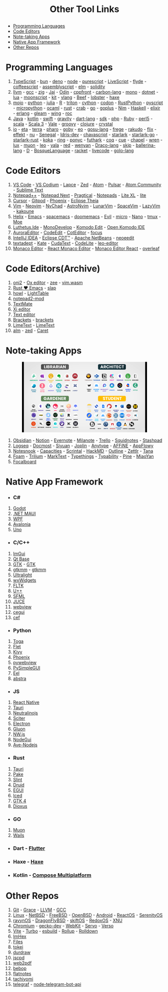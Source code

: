 # <p align="center">Other Tool Links</p>

- [Programming Languages](#programming-languages)
- [Code Editors](#code-editors)
- [Note-taking Apps](#note-taking-apps)
- [Native App Framework](#native-app-framework)
- [Other Repos](#other-repos)

# Programming Languages

1. [TypeScript](https://github.com/microsoft/TypeScript) - [bun](https://github.com/oven-sh/bun) - [deno](https://github.com/denoland/deno) - [node](https://github.com/nodejs/node) - [purescript](https://github.com/purescript/purescript) - [LiveScript](https://github.com/gkz/LiveScript) - [flyde](https://github.com/flydelabs/flyde) - [coffeescript](https://github.com/jashkenas/coffeescript) - [assemblyscript](https://github.com/AssemblyScript/assemblyscript) - [elm](https://github.com/elm/compiler) - [solidity](https://github.com/ethereum/solidity)
2. [llvm](https://github.com/llvm/llvm-project) - [gcc](https://github.com/gcc-mirror/gcc) - [zig](https://github.com/ziglang/zig) - [Jai]() - [Odin](https://github.com/odin-lang/Odin) - [cppfront](https://github.com/hsutter/cppfront) - [carbon-lang](https://github.com/carbon-language/carbon-lang) - [mono](https://github.com/mono/mono) - [dotnet](https://github.com/dotnet/runtime) - [lua](https://github.com/lua/lua) - [moonscript](https://github.com/leafo/moonscript) - [kit](https://github.com/kitlang/kit) - [vlang](https://github.com/vlang/v) - [Beef](https://github.com/beefytech/Beef) - [lobster](https://github.com/aardappel/lobster) - [haxe](https://github.com/HaxeFoundation/haxe)
3. [mojo](https://github.com/modularml/mojo) - [python](https://github.com/python/cpython) - [julia](https://github.com/JuliaLang/julia) - [R](https://github.com/wch/r-source) - [triton](https://github.com/triton-lang/triton) - [cython](https://github.com/cython/cython) - [codon](https://github.com/exaloop/codon) - [RustPython](https://github.com/RustPython/RustPython) - [pyscript](https://github.com/pyscript/pyscript) - [micropython](https://github.com/micropython/micropython) - [ocaml](https://github.com/ocaml/ocaml) - [rust](https://github.com/rust-lang/rust) - [crab](https://github.com/crablang/crab) - [go](https://github.com/golang/go) - [goplus](https://github.com/goplus/gop) - [Nim](https://github.com/nim-lang/Nim) - [Haskell](https://github.com/ghc/ghc) - [elixir](https://github.com/elixir-lang/elixir) - [erlang](https://github.com/erlang/otp) - [gleam](https://github.com/gleam-lang/gleam) - [wing](https://github.com/winglang/wing) - [roc](https://github.com/roc-lang/roc)
4. [Java](https://github.com/openjdk/jdk) - [kotlin](https://github.com/JetBrains/kotlin) - [swift](https://github.com/apple/swift) - [gravity](https://github.com/marcobambini/gravity) - [dart-lang](https://github.com/dart-lang/language) - [sdk](https://github.com/dart-lang/sdk) - [php](https://github.com/php/php-src) - [Ruby](https://github.com/ruby/ruby) - [perl5](https://github.com/Perl/perl5) - [scala](https://github.com/scala/scala) - [Scala 3](https://github.com/lampepfl/dotty) - [Vale](https://github.com/ValeLang/Vale) - [groovy](https://github.com/apache/groovy) - [clojure](https://github.com/clojure/clojure) - [crystal](https://github.com/crystal-lang/crystal)
5. [io](https://github.com/IoLanguage/io) - [eta](https://github.com/typelead/eta) - [terra](https://github.com/terralang/terra) - [pharo](https://github.com/pharo-project/pharo) - [goby](https://github.com/goby-lang/goby) - [eo](https://github.com/objectionary/eo) - [gosu-lang](https://github.com/gosu-lang/gosu-lang) - [frege](https://github.com/Frege/frege) - [rakudo](https://github.com/rakudo/rakudo) - [flix](https://github.com/flix/flix) - [effekt](https://github.com/effekt-lang/effekt) - [nu](https://github.com/programming-nu/nu) - [Senegal](https://github.com/SenegalLang/Senegal) - [Idris-dev](https://github.com/idris-lang/Idris-dev) - [chavascript](https://github.com/ChavaScript/chavascript) - [starlark](https://github.com/bazelbuild/starlark) - [starlark-go](https://github.com/google/starlark-go) - [starlark-rust](https://github.com/facebookexperimental/starlark-rust) - [koka](https://github.com/koka-lang/koka) - [ring](https://github.com/ring-lang/ring) - [ponyc](https://github.com/ponylang/ponyc) - [futhark](https://github.com/diku-dk/futhark) - [coq](https://github.com/coq/coq) - [cue](https://github.com/cue-lang/cue) - [chapel](https://github.com/chapel-lang/chapel) - [wren](https://github.com/wren-lang/wren) - [lux](https://github.com/LuxLang/lux) - [muon](https://github.com/nickmqb/muon) - [leo](https://github.com/AleoHQ/leo) - [vala](https://gitlab.gnome.org/GNOME/vala) - [red](https://github.com/red/red) - [wenyan](https://github.com/wenyan-lang/wenyan) - [Draco-lang](https://github.com/Draco-lang/Compiler) - [skip](https://github.com/skiplang/skip) - [ballerina-lang](https://github.com/ballerina-platform/ballerina-lang) - [D](https://github.com/dlang/dmd) - [BosqueLanguage](https://github.com/BosqueLanguage/BosqueCore) - [racket](https://github.com/racket/racket) - [livecode](https://github.com/livecode/livecode) - [golo-lang](https://github.com/eclipse-archived/golo-lang)

# Code Editors

1. [VS Code](https://github.com/microsoft/vscode) - [VS Codium](https://github.com/VSCodium/vscodium) - [Lapce](https://github.com/lapce/lapce) - [Zed](https://github.com/zed-industries/zed) - [Atom](https://github.com/atom/atom) - [Pulsar](https://github.com/pulsar-edit/pulsar) - [Atom Community](https://github.com/atom-community/atom) - [Sublime Text](https://www.sublimetext.com/)
2. [Notepad++](https://github.com/notepad-plus-plus/notepad-plus-plus) - [Notepad Next](https://github.com/dail8859/NotepadNext) - [Pragtical](https://github.com/pragtical/pragtical) - [Notepads](https://github.com/0x7c13/Notepads) - [Lite XL](https://github.com/lite-xl/lite-xl) - [lite](https://github.com/rxi/lite)
3. [Cursor](https://github.com/getcursor/cursor) - [Gitpod](https://github.com/gitpod-io/gitpod) - [Phoenix](https://github.com/phcode-dev/phoenix) - [Eclipse Theia](https://github.com/eclipse-theia/theia)
4. [Vim](https://github.com/vim/vim) - [Neovim](https://github.com/neovim/neovim) - [NvChad](https://github.com/NvChad/NvChad) - [AstroNvim](https://github.com/AstroNvim/AstroNvim) - [LunarVim](https://github.com/LunarVim/LunarVim) - [SpaceVim](https://gitlab.com/SpaceVim/SpaceVim) - [LazyVim](https://github.com/LazyVim/LazyVim) - [kakoune](https://github.com/mawww/kakoune)
5. [Helix](https://github.com/helix-editor/helix) - [Emacs](https://github.com/emacs-mirror/emacs) - [spacemacs](https://github.com/syl20bnr/spacemacs) - [doomemacs](https://github.com/doomemacs/doomemacs) - [Evil](https://github.com/emacs-evil/evil) - [micro](https://github.com/zyedidia/micro) - [Nano](https://github.com/madnight/nano) - [tmux](https://github.com/tmux/tmux) - [Moe](https://github.com/fox0430/moe)
6. [Luthetus.Ide](https://github.com/Luthetus/Luthetus.Ide) - [MonoDevelop](https://github.com/mono/monodevelop) - [Komodo Edit](https://github.com/Komodo/KomodoEdit) - [Open Komodo IDE](https://github.com/ActiveState/OpenKomodoIDE)
7. [AuroraEditor](https://github.com/AuroraEditor/AuroraEditor) - [CodeEdit](https://github.com/CodeEditApp/CodeEdit) - [CotEditor](https://github.com/coteditor/CotEditor) - [focus](https://github.com/focus-editor/focus)
8. [IntelliJ IDEA](https://github.com/JetBrains/intellij-community) - [Eclipse CDT™](https://github.com/eclipse-cdt/cdt) - [Apache NetBeans](https://github.com/apache/netbeans) - [neoeedit](https://github.com/neoedmund/neoeedit)
9. [textadept](https://github.com/orbitalquark/textadept) - [Kate](https://github.com/KDE/kate) - [CudaText](https://github.com/Alexey-T/CudaText) - [CodeLite](https://github.com/eranif/codelite) - [leo-editor](https://github.com/leo-editor/leo-editor)
10. [Monaco Editor](https://github.com/microsoft/monaco-editor) - [React Monaco Editor](https://github.com/react-monaco-editor/react-monaco-editor) - [Monaco Editor React](https://github.com/suren-atoyan/monaco-react) - [overleaf](https://github.com/overleaf/overleaf)

# Code Editors(Archive)

1. [oni2](https://github.com/onivim/oni2) - [Ox editor](https://github.com/curlpipe/ox) - [zee](https://github.com/zee-editor/zee) - [vim.wasm](https://github.com/rhysd/vim.wasm)
2. [Rust ❤️ Emacs](https://github.com/remacs/remacs) - [slap](https://github.com/slap-editor/slap)
3. [howl](https://github.com/howl-editor/howl) - [LightTable](https://github.com/LightTable/LightTable)
4. [notepad2-mod](https://github.com/XhmikosR/notepad2-mod)
5. [TextMate](https://github.com/textmate/textmate)
6. [Xi editor](https://github.com/xi-editor/xi-editor)
7. [Text editor](https://github.com/JonSeijo/text-editor)
8. [Brackets](https://github.com/brackets-cont/brackets) - [brackets](https://github.com/adobe/brackets)
9. [LimeText](https://github.com/limetext/lime) - [LimeText](https://github.com/limetext/backend)
10. [alm](https://github.com/alm-tools/alm) - [zed](https://github.com/zedapp/zed) - [Caret](https://github.com/thomaswilburn/Caret)

# Note-taking Apps

<div align="center">
    <img src="./assets/note-apps.png" alt="Note Taking Apps" title="Note Taking Apps" width="400"/>
</div>

1. [Obsidian](https://obsidian.md/) - [Notion](https://www.notion.so/) - [Evernote](https://evernote.com/download) - [Milanote](https://milanote.com/) - [Trello](https://trello.com/) - [Squidnotes](https://www.squidnotes.com/) - [Stashpad](https://www.stashpad.com/)
2. [Logseq](https://github.com/logseq/logseq) - [Docmost](https://github.com/docmost/docmost) - [Siyuan](https://github.com/siyuan-note/siyuan) - [Joplin](https://github.com/laurent22/joplin/) - [Anytype](https://github.com/anyproto/anytype-ts) - [AFFiNE](https://github.com/toeverything/AFFiNE) - [AppFlowy](https://github.com/AppFlowy-IO/AppFlowy)
3. [Notesnook](https://github.com/streetwriters/notesnook) - [Capacities](https://capacities.io/) - [Scrintal](https://scrintal.com/) - [HackMD](https://hackmd.io/) - [Outline](https://github.com/outline/outline) - [Zettlr](https://github.com/Zettlr/Zettlr) - [Tana](https://tana.inc/)
4. [Foam](https://github.com/foambubble/foam) - [Trilium](https://github.com/zadam/trilium) - [MarkText](https://github.com/marktext/marktext) - [Typethings](https://github.com/pheralb/typethings) - [Typability](https://github.com/SimonShiki/Typability) - [Pine](https://github.com/lukakerr/Pine) - [MiaoYan](https://github.com/tw93/MiaoYan)
5. [Focalboard](https://github.com/mattermost/focalboard)

# Native App Framework

- ### C#

1. [Godot](https://github.com/godotengine/godot)
2. [.NET MAUI](https://github.com/dotnet/maui)
3. [WPF](https://github.com/dotnet/wpf)
4. [Avalonia](https://github.com/AvaloniaUI/Avalonia)
5. [Uno](https://github.com/unoplatform/uno)

- ### C/C++

1. [ImGui](https://github.com/ocornut/imgui)
2. [Qt Base](https://github.com/qt/qtbase)
3. [GTK](https://github.com/GNOME/gtk) - [GTK](https://gitlab.gnome.org/GNOME/gtk)
4. [gtkmm](https://github.com/GNOME/gtkmm) - [gtkmm](https://gitlab.gnome.org/GNOME/gtkmm)
5. [Ultralight](https://github.com/ultralight-ux/Ultralight)
6. [wxWidgets](https://github.com/wxWidgets/wxWidgets)
7. [FLTK](https://github.com/fltk/fltk)
8. [U++](https://github.com/ultimatepp/ultimatepp)
9. [SFML](https://github.com/SFML/SFML)
10. [JUCE](https://github.com/juce-framework/JUCE)
11. [webview](https://github.com/webview/webview)
12. [cegui](https://github.com/cegui/cegui)
13. [cef](https://bitbucket.org/chromiumembedded/cef/src/master/)

- ### Python

1. [Toga](https://github.com/beeware/toga)
2. [Flet](https://github.com/flet-dev/flet)
3. [Kivy](https://github.com/kivy/kivy)
4. [Phoenix](https://github.com/wxWidgets/Phoenix)
5. [pywebview](https://github.com/r0x0r/pywebview)
6. [PySimpleGUI](https://github.com/PySimpleGUI/PySimpleGUI)
7. [Eel](https://github.com/python-eel/Eel)
8. [abstra](https://github.com/abstra-app/abstra-lib)

- ### JS

1. [React Native](https://github.com/facebook/react-native)
2. [Tauri](https://github.com/tauri-apps/tauri)
3. [Neutralinojs](https://github.com/neutralinojs/neutralinojs)
4. [Sciter ](https://github.com/c-smile/sciter-sdk)
5. [Electron](https://github.com/electron/electron)
6. [Gluon](https://github.com/gluon-framework/gluon)
7. [NW.js](https://github.com/nwjs/nw.js)
8. [NodeGui](https://github.com/nodegui/nodegui)
9. [Ave-Nodejs](https://github.com/qber-soft/Ave-Nodejs)

- ### Rust

1. [Tauri](https://github.com/tauri-apps/tauri)
2. [Pake](https://github.com/tw93/Pake)
3. [Slint](https://github.com/slint-ui/slint)
4. [Druid](https://github.com/linebender/druid)
5. [EGUI](https://github.com/emilk/egui)
6. [Iced](https://github.com/iced-rs/iced)
7. [GTK 4](https://github.com/gtk-rs/gtk4-rs)
8. [Dioxus](https://github.com/DioxusLabs/dioxus)

- ### GO

1. [Muon](https://github.com/ImVexed/muon)
2. [Wails](https://github.com/wailsapp/wails)

- ### Dart - [Flutter](https://github.com/flutter/flutter)

- ### Haxe - [Haxe](https://github.com/HaxeFoundation/haxe)

- ### Kotlin - [Compose Multiplatform](https://github.com/JetBrains/compose-multiplatform)

# Other Repos

1. [Git](https://github.com/git/git) - [Grace](https://github.com/ScottArbeit/Grace) - [LLVM](https://github.com/llvm/llvm-project) - [GCC](https://github.com/gcc-mirror/gcc)
2. [Linux](https://github.com/torvalds/linux) - [NetBSD](https://github.com/NetBSD/src) - [FreeBSD](https://github.com/freebsd/freebsd-src) - [OpenBSD](https://github.com/openbsd/src) - [Android](https://android.googlesource.com/) - [ReactOS](https://github.com/reactos/reactos) - [SerenityOS](https://github.com/SerenityOS/serenity)
3. [ravynOS](https://github.com/ravynsoft/ravynos) - [DragonFlyBSD](https://gitweb.dragonflybsd.org/dragonfly.git) - [skiftOS](https://github.com/skift-org/skift) - [RedoxOS](https://gitlab.redox-os.org/redox-os/redox) - [XNU](https://github.com/apple-oss-distributions/xnu)
4. [Chromium](https://github.com/chromium/chromium) - [gecko-dev](https://github.com/mozilla/gecko-dev) - [WebKit](https://github.com/WebKit/WebKit) - [Servo](https://github.com/servo/servo) - [Verso](https://github.com/versotile-org/verso)
5. [Vite](https://github.com/vitejs/vite) - [Turbo](https://github.com/vercel/turbo) - [esbuild](https://github.com/evanw/esbuild) - [Rollup](https://github.com/rollup/rollup) - [Rolldown](https://github.com/rolldown/rolldown)
6. [ImHex](https://github.com/WerWolv/ImHex)
7. [Files](https://github.com/files-community/Files)
8. [tokei](https://github.com/XAMPPRocky/tokei)
9. [durdraw](https://github.com/cmang/durdraw)
10. [jscpd](https://github.com/kucherenko/jscpd)
11. [web2pdf](https://github.com/dvcoolarun/web2pdf)
12. [bebop](https://github.com/betwixt-labs/bebop)
13. [flatnotes](https://github.com/dullage/flatnotes)
14. [tachiyomi](https://github.com/tachiyomiorg/tachiyomi)
15. [telegraf](https://github.com/telegraf/telegraf) - [node-telegram-bot-api](https://github.com/yagop/node-telegram-bot-api)
